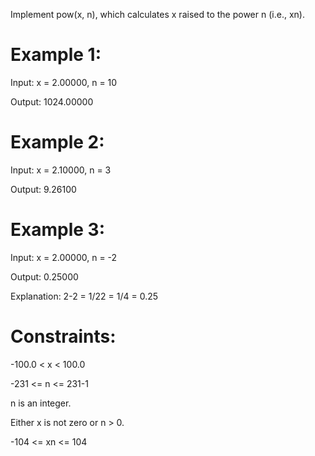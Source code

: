 Implement pow(x, n), which calculates x raised to the power n (i.e., xn).

 

# Example 1:

Input: x = 2.00000, n = 10

Output: 1024.00000

# Example 2:

Input: x = 2.10000, n = 3

Output: 9.26100

# Example 3:

Input: x = 2.00000, n = -2

Output: 0.25000

Explanation: 2-2 = 1/22 = 1/4 = 0.25
 

# Constraints:


-100.0 < x < 100.0

-231 <= n <= 231-1

n is an integer.

Either x is not zero or n > 0.

-104 <= xn <= 104
